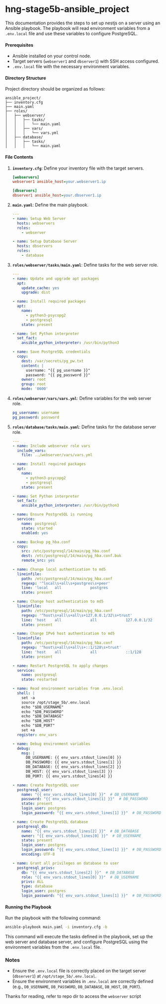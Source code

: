 # hng-stage5b-ansible_project



This documentation provides the steps to set up nestjs on a server using an Ansible playbook. The playbook will read environment variables from a `.env.local` file and use these variables to configure PostgreSQL.

#### Prerequisites

- Ansible installed on your control node.
- Target servers (`webserver1` and `dbserver1`) with SSH access configured.
- `.env.local` file with the necessary environment variables.

#### Directory Structure

Project directory should be organized as follows:

```
ansible_project/
├── inventory.cfg
├── main.yaml
├── roles/
│   ├── webserver/
│   │   ├── tasks/
│   │   │   └── main.yaml
│   │   ├── vars/
│   │   │   └── vars.yml
│   ├── database/
│   │   ├── tasks/
│   │   │   └── main.yaml
```

#### File Contents

1. **`inventory.cfg`**: Define your inventory file with the target servers.

    ```ini
    [webservers]
    webserver1 ansible_host=your.webserver1.ip

    [dbservers]
    dbserver1 ansible_host=your.dbserver1.ip
    ```

2. **`main.yaml`**: Define the main playbook.

    ```yaml
    ---
    - name: Setup Web Server
      hosts: webservers
      roles:
        - webserver

    - name: Setup Database Server
      hosts: dbservers
      roles:
        - database
    ```

3. **`roles/webserver/tasks/main.yaml`**: Define tasks for the web server role.

    ```yaml
    ---
    - name: Update and upgrade apt packages
      apt:
        update_cache: yes
        upgrade: dist

    - name: Install required packages
      apt:
        name:
          - python3-psycopg2
          - postgresql
        state: present

    - name: Set Python interpreter
      set_fact:
        ansible_python_interpreter: /usr/bin/python3

    - name: Save PostgreSQL credentials
      copy:
        dest: /var/secrets/pg_pw.txt
        content: |
          username: "{{ pg_username }}"
          password: "{{ pg_password }}"
        owner: root
        group: root
        mode: '0600'
    ```

4. **`roles/webserver/vars/vars.yml`**: Define variables for the web server role.

    ```yaml
    pg_username: username
    pg_password: password
    ```

5. **`roles/database/tasks/main.yaml`**: Define tasks for the database server role.

    ```yaml
    ---
    - name: Include webserver role vars
      include_vars:
        file: ../webserver/vars/vars.yml

    - name: Install required packages
      apt:
        name:
          - python3-psycopg2
          - postgresql
        state: present

    - name: Set Python interpreter
      set_fact:
        ansible_python_interpreter: /usr/bin/python3

    - name: Ensure PostgreSQL is running
      service:
        name: postgresql
        state: started
        enabled: yes

    - name: Backup pg_hba.conf
      copy:
        src: /etc/postgresql/14/main/pg_hba.conf
        dest: /etc/postgresql/14/main/pg_hba.conf.bak
        remote_src: yes

    - name: Change local authentication to md5
      lineinfile:
        path: /etc/postgresql/14/main/pg_hba.conf
        regexp: '^local\s+all\s+postgres\s+peer'
        line: 'local   all             postgres                                md5'
        state: present

    - name: Change host authentication to md5
      lineinfile:
        path: /etc/postgresql/14/main/pg_hba.conf
        regexp: '^host\s+all\s+all\s+127.0.0.1/32\s+trust'
        line: 'host    all             all             127.0.0.1/32            md5'
        state: present

    - name: Change IPv6 host authentication to md5
      lineinfile:
        path: /etc/postgresql/14/main/pg_hba.conf
        regexp: '^host\s+all\s+all\s+::1/128\s+trust'
        line: 'host    all             all             ::1/128                 md5'
        state: present

    - name: Restart PostgreSQL to apply changes
      service:
        name: postgresql
        state: restarted

    - name: Read environment variables from .env.local
      shell: |
        set -a
        source /opt/stage_5b/.env.local
        echo "$DB_USERNAME"
        echo "$DB_PASSWORD"
        echo "$DB_DATABASE"
        echo "$DB_HOST"
        echo "$DB_PORT"
        set +a
      register: env_vars

    - name: Debug environment variables
      debug:
        msg: |
          DB_USERNAME: {{ env_vars.stdout_lines[0] }}
          DB_PASSWORD: {{ env_vars.stdout_lines[1] }}
          DB_DATABASE: {{ env_vars.stdout_lines[2] }}
          DB_HOST: {{ env_vars.stdout_lines[3] }}
          DB_PORT: {{ env_vars.stdout_lines[4] }}

    - name: Create PostgreSQL user
      postgresql_user:
        name: "{{ env_vars.stdout_lines[0] }}"  # DB_USERNAME
        password: "{{ env_vars.stdout_lines[1] }}"  # DB_PASSWORD
        state: present
        login_user: postgres
        login_password: "{{ env_vars.stdout_lines[1] }}"  # DB_PASSWORD

    - name: Create PostgreSQL database
      postgresql_db:
        name: "{{ env_vars.stdout_lines[2] }}"  # DB_DATABASE
        owner: "{{ env_vars.stdout_lines[0] }}"  # DB_USERNAME
        state: present
        login_user: postgres
        login_password: "{{ env_vars.stdout_lines[1] }}"  # DB_PASSWORD
        encoding: UTF-8

    - name: Grant all privileges on database to user
      postgresql_privs:
        db: "{{ env_vars.stdout_lines[2] }}"  # DB_DATABASE
        role: "{{ env_vars.stdout_lines[0] }}"  # DB_USERNAME
        privs: ALL
        type: database
        login_user: postgres
        login_password: "{{ env_vars.stdout_lines[1] }}"  # DB_PASSWORD
    ```

#### Running the Playbook

Run the playbook with the following command:

```bash
ansible-playbook main.yaml -i inventory.cfg -b
```

This command will execute the tasks defined in the playbook, set up the web server and database server, and configure PostgreSQL using the environment variables from the `.env.local` file.

### Notes

- Ensure the `.env.local` file is correctly placed on the target server (`dbserver1`) at `/opt/stage_5b/.env.local`.
- Ensure the environment variables in `.env.local` are correctly defined (e.g., `DB_USERNAME`, `DB_PASSWORD`, `DB_DATABASE`, `DB_HOST`, `DB_PORT`).

Thanks for reading, refer to repo dir to access the `webserver` script
